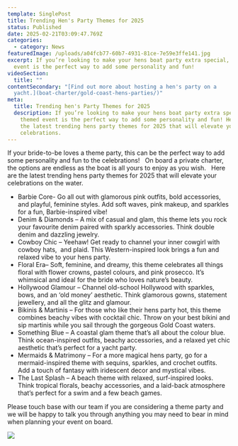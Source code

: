 ```yaml
---
template: SinglePost
title: Trending Hen's Party Themes for 2025
status: Published
date: 2025-02-21T03:09:47.769Z
categories:
  - category: News
featuredImage: /uploads/a04fcb77-60b7-4931-81ce-7e59e3ffe141.jpg
excerpt: If you’re looking to make your hens boat party extra special, a themed
  event is the perfect way to add some personality and fun!
videoSection:
  title: ""
contentSecondary: "[F﻿ind out more about hosting a hen's party on a
  yacht.](boat-charter/gold-coast-hens-parties/)"
meta:
  title: Trending hen's Party Themes for 2025
  description: If you’re looking to make your hens boat party extra special, a
    themed event is the perfect way to add some personality and fun! Here are
    the latest trending hens party themes for 2025 that will elevate your
    celebrations.
---
```

If your bride-to-be loves a theme party, this can be the perfect way to add some personality and fun to the celebrations!   On board a private charter, the options are endless as the boat is all yours to enjoy as you wish.   Here are the latest trending hens party themes for 2025 that will elevate your celebrations on the water.  

* Barbie Core- Go all out with glamorous pink outfits, bold accessories, and playful, feminine styles. Add soft waves, pink makeup, and sparkles for a fun, Barbie-inspired vibe! 
* Denim & Diamonds – A mix of casual and glam, this theme lets you rock your favourite denim paired with sparkly accessories. Think double denim and dazzling jewelry.
* Cowboy Chic – Yeehaw! Get ready to channel your inner cowgirl with cowboy hats,  and plaid. This Western-inspired look brings a fun and relaxed vibe to your hens party.
* Floral Era– Soft, feminine, and dreamy, this theme celebrates all things floral with flower crowns, pastel colours, and pink prosecco. It’s whimsical and ideal for the bride who loves nature’s beauty.
* Hollywood Glamour – Channel old-school Hollywood with sparkles, bows, and an ‘old money’ aesthetic. Think glamorous gowns, statement jewellery, and all the glitz and glamour.
* Bikinis & Martinis – For those who like their hens party hot, this theme combines beachy vibes with cocktail chic. Throw on your best bikini and sip martinis while you sail through the gorgeous Gold Coast waters. 
* Something Blue – A coastal glam theme that’s all about the colour blue. Think ocean-inspired outfits, beachy accessories, and a relaxed yet chic aesthetic that’s perfect for a yacht party.
* Mermaids & Matrimony – For a more magical hens party, go for a mermaid-inspired theme with sequins, sparkles, and crochet outfits. Add a touch of fantasy with iridescent decor and mystical vibes.
* The Last Splash – A beach theme with relaxed, surf-inspired looks. Think tropical florals, beachy accessories, and a laid-back atmosphere that’s perfect for a swim and a few beach games.

Please touch base with our team if you are considering a theme party and we will be happy to talk you through anything you may need to bear in mind when planning your event on board.   



![](/uploads/d8065e17-d2c7-46ac-a99d-b78ae4e428cf.jpg)